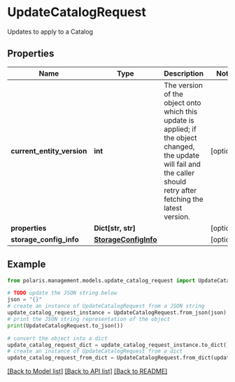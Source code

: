 <!--

 Copyright (c) 2024 Snowflake Computing Inc.
 
 Licensed under the Apache License, Version 2.0 (the "License");
 you may not use this file except in compliance with the License.
 You may obtain a copy of the License at
 
      http://www.apache.org/licenses/LICENSE-2.0
 
 Unless required by applicable law or agreed to in writing, software
 distributed under the License is distributed on an "AS IS" BASIS,
 WITHOUT WARRANTIES OR CONDITIONS OF ANY KIND, either express or implied.
 See the License for the specific language governing permissions and
 limitations under the License.

-->
# UpdateCatalogRequest

Updates to apply to a Catalog

## Properties

Name | Type | Description | Notes
------------ | ------------- | ------------- | -------------
**current_entity_version** | **int** | The version of the object onto which this update is applied; if the object changed, the update will fail and the caller should retry after fetching the latest version. | [optional] 
**properties** | **Dict[str, str]** |  | [optional] 
**storage_config_info** | [**StorageConfigInfo**](StorageConfigInfo.md) |  | [optional] 

## Example

```python
from polaris.management.models.update_catalog_request import UpdateCatalogRequest

# TODO update the JSON string below
json = "{}"
# create an instance of UpdateCatalogRequest from a JSON string
update_catalog_request_instance = UpdateCatalogRequest.from_json(json)
# print the JSON string representation of the object
print(UpdateCatalogRequest.to_json())

# convert the object into a dict
update_catalog_request_dict = update_catalog_request_instance.to_dict()
# create an instance of UpdateCatalogRequest from a dict
update_catalog_request_from_dict = UpdateCatalogRequest.from_dict(update_catalog_request_dict)
```
[[Back to Model list]](../README.md#documentation-for-models) [[Back to API list]](../README.md#documentation-for-api-endpoints) [[Back to README]](../README.md)


